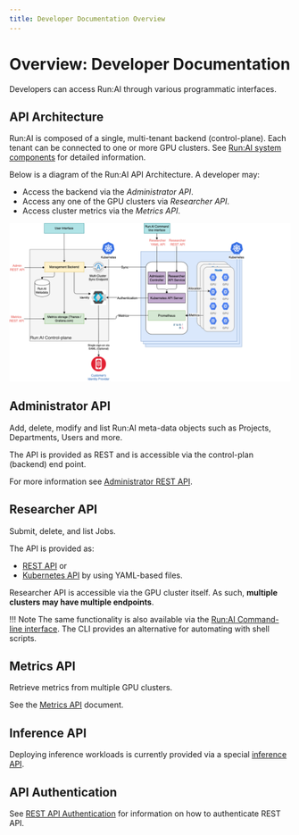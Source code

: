 ```yaml
---
title: Developer Documentation Overview
---
```


# Overview: Developer Documentation

Developers can access Run:AI through various programmatic interfaces. 


## API Architecture

Run:AI is composed of a single, multi-tenant backend (control-plane). Each tenant can be connected to one or more GPU clusters. See [Run:AI system components](../home/components.md) for detailed information.

Below is a diagram of the Run:AI API Architecture. A developer may:

* Access the backend via the _Administrator API_.
* Access any one of the GPU clusters via _Researcher API_.
* Access cluster metrics via the _Metrics API_.  

![api architecture image](img/api-architecture.png)


## Administrator API

Add, delete, modify and list Run:AI meta-data objects such as Projects, Departments, Users and more. 

The API is provided as REST and is accessible via the control-plan (backend) end point.  

For more information see [Administrator REST API](admin-rest-api/overview.md). 

## Researcher API

Submit, delete, and list Jobs. 

The API is provided as:

* [REST API](researcher-rest-api/overview.md) or 
* [Kubernetes API](k8s-api/overview.md) by using YAML-based files. 

Researcher API is accessible via the GPU cluster itself. As such, __multiple clusters may have multiple endpoints__.

!!! Note
    The same functionality is also available via the [Run:AI Command-line interface](../../Researcher/cli-reference/introduction). The CLI provides an alternative for automating with shell scripts. 
## Metrics API

Retrieve metrics from multiple GPU clusters. 

See the [Metrics API](metrics/metrics.md) document.

## Inference API

Deploying inference workloads is currently provided via a special [inference API](inference/overview.md).


## API Authentication

See [REST API Authentication](rest-auth.md) for information on how to authenticate REST API.

